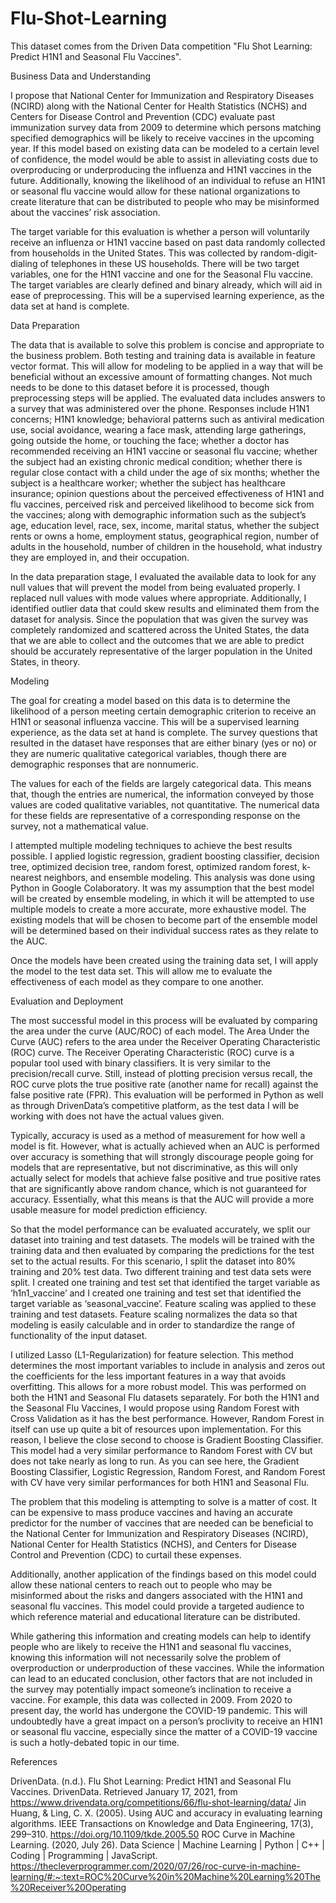 # Flu-Shot-Learning
This dataset comes from the Driven Data competition "Flu Shot Learning: Predict H1N1 and Seasonal Flu Vaccines".

Business Data and Understanding

I propose that National Center for Immunization and Respiratory Diseases (NCIRD) along with the National Center for Health Statistics (NCHS) and Centers for Disease Control and Prevention (CDC) evaluate past immunization survey data from 2009 to determine which persons matching specified demographics will be likely to receive vaccines in the upcoming year. If this model based on existing data can be modeled to a certain level of confidence, the model would be able to assist in alleviating costs due to overproducing or underproducing the influenza and H1N1 vaccines in the future. Additionally, knowing the likelihood of an individual to refuse an H1N1 or seasonal flu vaccine would allow for these national organizations to create literature that can be distributed to people who may be misinformed about the vaccines’ risk association.

The target variable for this evaluation is whether a person will voluntarily receive an influenza or H1N1 vaccine based on past data randomly collected from households in the United States. This was collected by random-digit-dialing of telephones in these US households. There will be two target variables, one for the H1N1 vaccine and one for the Seasonal Flu vaccine. The target variables are clearly defined and binary already, which will aid in ease of preprocessing. This will be a supervised learning experience, as the data set at hand is complete. 

Data Preparation

The data that is available to solve this problem is concise and appropriate to the business problem. Both testing and training data is available in feature vector format. This will allow for modeling to be applied in a way that will be beneficial without an excessive amount of formatting changes. Not much needs to be done to this dataset before it is processed, though preprocessing steps will be applied. 
The evaluated data includes answers to a survey that was administered over the phone. Responses include H1N1 concerns; H1N1 knowledge; behavioral patterns such as antiviral medication use, social avoidance, wearing a face mask, attending large gatherings, going outside the home, or touching the face; whether a doctor has recommended receiving an H1N1 vaccine or seasonal flu vaccine; whether the subject had an existing chronic medical condition; whether there is regular close contact with a child under the age of six months; whether the subject is a healthcare worker; whether the subject has healthcare insurance; opinion questions about the perceived effectiveness of H1N1 and flu vaccines, perceived risk and perceived likelihood to become sick from the vaccines; along with demographic information such as the subject’s age, education level, race, sex, income, marital status, whether the subject rents or owns a home, employment status, geographical region, number of adults in the household, number of children in the household, what industry they are employed in, and their occupation.

In the data preparation stage, I evaluated the available data to look for any null values that will prevent the model from being evaluated properly. I replaced null values with mode values where appropriate. Additionally, I identified outlier data that could skew results and eliminated them from the dataset for analysis.
Since the population that was given the survey was completely randomized and scattered across the United States, the data that we are able to collect and the outcomes that we are able to predict should be accurately representative of the larger population in the United States, in theory. 

Modeling

The goal for creating a model based on this data is to determine the likelihood of a person meeting certain demographic criterion to receive an H1N1 or seasonal influenza vaccine. 
This will be a supervised learning experience, as the data set at hand is complete. The survey questions that resulted in the dataset have responses that are either binary (yes or no) or they are numeric qualitative categorical variables, though there are demographic responses that are nonnumeric. 

The values for each of the fields are largely categorical data. This means that, though the entries are numerical, the information conveyed by those values are coded qualitative variables, not quantitative. The numerical data for these fields are representative of a corresponding response on the survey, not a mathematical value.

I attempted multiple modeling techniques to achieve the best results possible. I applied logistic regression, gradient boosting classifier, decision tree, optimized decision tree, random forest, optimized random forest, k-nearest neighbors, and ensemble modeling. This analysis was done using Python in Google Colaboratory. It was my assumption that the best model will be created by ensemble modeling, in which it will be attempted to use multiple models to create a more accurate, more exhaustive model. The existing models that will be chosen to become part of the ensemble model will be determined based on their individual success rates as they relate to the AUC.

Once the models have been created using the training data set, I will apply the model to the test data set. This will allow me to evaluate the effectiveness of each model as they compare to one another.

Evaluation and Deployment

The most successful model in this process will be evaluated by comparing the area under the curve (AUC/ROC) of each model. The Area Under the Curve (AUC) refers to the area under the Receiver Operating Characteristic (ROC) curve. The Receiver Operating Characteristic (ROC) curve is a popular tool used with binary classifiers. It is very similar to the precision/recall curve. Still, instead of plotting precision versus recall, the ROC curve plots the true positive rate (another name for recall) against the false positive rate (FPR). This evaluation will be performed in Python as well as through DrivenData’s competitive platform, as the test data I will be working with does not have the actual values given.

Typically, accuracy is used as a method of measurement for how well a model is fit. However, what is actually achieved when an AUC is performed over accuracy is something that will strongly discourage people going for models that are representative, but not discriminative, as this will only actually select for models that achieve false positive and true positive rates that are significantly above random chance, which is not guaranteed for accuracy. Essentially, what this means is that the AUC will provide a more usable measure for model prediction efficiency.

So that the model performance can be evaluated accurately, we split our dataset into training and test datasets. The models will be trained with the training data and then evaluated by comparing the predictions for the test set to the actual results. For this scenario, I split the dataset into 80% training and 20% test data. Two different training and test data sets were split. I created one training and test set that identified the target variable as ‘h1n1_vaccine’ and I created one training and test set that identified the target variable as ‘seasonal_vaccine’. Feature scaling was applied to these training and test datasets. Feature scaling normalizes the data so that modeling is easily calculable and in order to standardize the range of functionality of the input dataset.

I utilized Lasso (L1-Regularization) for feature selection. This method determines the most important variables to include in analysis and zeros out the coefficients for the less important features in a way that avoids overfitting. This allows for a more robust model. This was performed on both the H1N1 and Seasonal Flu datasets separately.
For both the H1N1 and the Seasonal Flu Vaccines, I would propose using Random Forest with Cross Validation as it has the best performance. However, Random Forest in itself can use up quite a bit of resources upon implementation. For this reason, I believe the close second to choose is Gradient Boosting Classifier. This model had a very similar performance to Random Forest with CV but does not take nearly as long to run. As you can see here, the Gradient Boosting Classifier, Logistic Regression, Random Forest, and Random Forest with CV have very similar performances for both H1N1 and Seasonal Flu.

The problem that this modeling is attempting to solve is a matter of cost. It can be expensive to mass produce vaccines and having an accurate predictor for the number of vaccines that are needed can be beneficial to the National Center for Immunization and Respiratory Diseases (NCIRD), National Center for Health Statistics (NCHS), and Centers for Disease Control and Prevention (CDC) to curtail these expenses. 

Additionally, another application of the findings based on this model could allow these national centers to reach out to people who may be misinformed about the risks and dangers associated with the H1N1 and seasonal flu vaccines. This model could provide a targeted audience to which reference material and educational literature can be distributed.

While gathering this information and creating models can help to identify people who are likely to receive the H1N1 and seasonal flu vaccines, knowing this information will not necessarily solve the problem of overproduction or underproduction of these vaccines. While the information can lead to an educated conclusion, other factors that are not included in the survey may potentially impact someone’s inclination to receive a vaccine. For example, this data was collected in 2009. From 2020 to present day, the world has undergone the COVID-19 pandemic. This will undoubtedly have a great impact on a person’s proclivity to receive an H1N1 or seasonal flu vaccine, especially since the matter of a COVID-19 vaccine is such a hotly-debated topic in our time. 


References

DrivenData. (n.d.). Flu Shot Learning: Predict H1N1 and Seasonal Flu Vaccines. DrivenData. Retrieved January 17, 2021, from https://www.drivendata.org/competitions/66/flu-shot-learning/data/
Jin Huang, & Ling, C. X. (2005). Using AUC and accuracy in evaluating learning algorithms. IEEE Transactions on Knowledge and Data Engineering, 17(3), 299–310. https://doi.org/10.1109/tkde.2005.50
ROC Curve in Machine Learning. (2020, July 26). Data Science | Machine Learning | Python | C++ | Coding | Programming | JavaScript. https://thecleverprogrammer.com/2020/07/26/roc-curve-in-machine-learning/#:~:text=ROC%20Curve%20in%20Machine%20Learning%20The%20Receiver%20Operating

